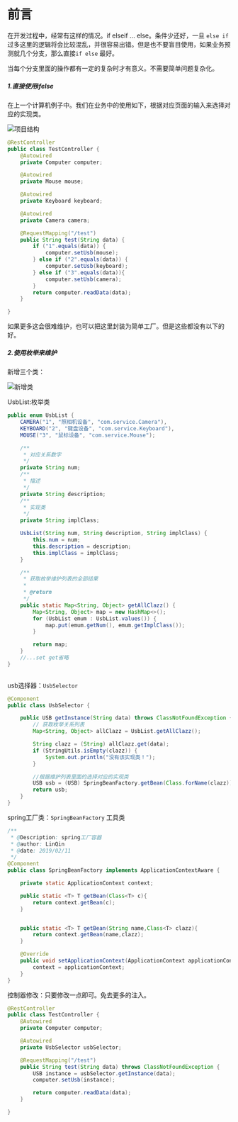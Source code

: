 # 前言

在开发过程中，经常有这样的情况。if elseif ... else。条件少还好，一旦 `else if` 过多这里的逻辑将会比较混乱，并很容易出错。但是也不要盲目使用，如果业务预测就几个分支，那么直接`if else` 最好。

当每个分支里面的操作都有一定的复杂时才有意义。不需要简单问题复杂化。

##### 1.直接使用ifelse

在上一个计算机例子中。我们在业务中的使用如下，根据对应页面的输入来选择对应的实现类。

![项目结构](https://i.loli.net/2021/02/13/FmAI1Rsdh6t3WTa.png)

```java
@RestController
public class TestController {
    @Autowired
    private Computer computer;

    @Autowired
    private Mouse mouse;

    @Autowired
    private Keyboard keyboard;

    @Autowired
    private Camera camera;

    @RequestMapping("/test")
    public String test(String data) {
        if ("1".equals(data)) {
            computer.setUsb(mouse);
        } else if ("2".equals(data)) {
            computer.setUsb(keyboard);
        } else if ("3".equals(data)){
            computer.setUsb(camera);
        }
        return computer.readData(data);
    }

}
```

如果更多这会很难维护，也可以把这里封装为简单工厂。但是这些都没有以下的好。



##### 2.使用枚举来维护

新增三个类：

![新增类](https://i.loli.net/2019/06/15/5d048f775daf151184.jpg)



UsbList:枚举类

```java
public enum UsbList {
    CAMERA("1", "照相机设备", "com.service.Camera"),
    KEYBOARD("2", "键盘设备", "com.service.Keyboard"),
    MOUSE("3", "鼠标设备", "com.service.Mouse");

    /**
     * 对应关系数字
     */
    private String num;
    /**
     * 描述
     */
    private String description;
    /**
     * 实现类
     */
    private String implClass;

    UsbList(String num, String description, String implClass) {
        this.num = num;
        this.description = description;
        this.implClass = implClass;
    }

    /**
     * 获取枚举维护列表的全部结果
     *
     * @return
     */
    public static Map<String, Object> getAllClazz() {
        Map<String, Object> map = new HashMap<>();
        for (UsbList emum : UsbList.values()) {
            map.put(emum.getNum(), emum.getImplClass());
        }

        return map;
    }
    //...set get省略
}
    
```

usb选择器：`UsbSelector`

```java
@Component
public class UsbSelector {

    public USB getInstance(String data) throws ClassNotFoundException {
        // 获取枚举关系列表
        Map<String, Object> allClazz = UsbList.getAllClazz();

        String clazz = (String) allClazz.get(data);
        if (StringUtils.isEmpty(clazz)) {
            System.out.println("没有该实现类！");
        }

        //根据维护列表里面的选择对应的实现类
        USB usb = (USB) SpringBeanFactory.getBean(Class.forName(clazz));
        return usb;
    }
}
```

spring工厂类：`SpringBeanFactory` 工具类

```java
/**
 * @Description: spring工厂容器
 * @author: LinQin
 * @date: 2019/02/11
 */
@Component
public class SpringBeanFactory implements ApplicationContextAware {

    private static ApplicationContext context;

    public static <T> T getBean(Class<T> c){
        return context.getBean(c);
    }


    public static <T> T getBean(String name,Class<T> clazz){
        return context.getBean(name,clazz);
    }

    @Override
    public void setApplicationContext(ApplicationContext applicationContext) throws BeansException {
        context = applicationContext;
    }
}
```



控制器修改：只要修改一点即可。免去更多的注入。

```java
@RestController
public class TestController {
    @Autowired
    private Computer computer;

    @Autowired
    private UsbSelector usbSelector;

    @RequestMapping("/test")
    public String test(String data) throws ClassNotFoundException {
        USB instance = usbSelector.getInstance(data);
        computer.setUsb(instance);

        return computer.readData(data);
    }

}
```
